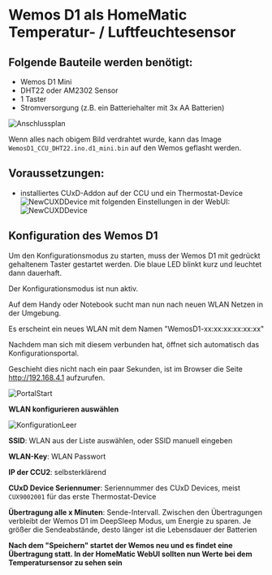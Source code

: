 # Wemos D1 als HomeMatic Temperatur- / Luftfeuchtesensor  

## Folgende Bauteile werden benötigt:
- Wemos D1 Mini
- DHT22 oder AM2302 Sensor
- 1 Taster
- Stromversorgung (z.B. ein Batteriehalter mit 3x AA Batterien)

![Anschlussplan](https://github.com/jp112sdl/WemosD1_CCU_DHT22/blob/master/Images/Anschlussplan.png)

Wenn alles nach obigem Bild verdrahtet wurde, kann das Image ```WemosD1_CCU_DHT22.ino.d1_mini.bin``` auf den Wemos geflasht werden.

## Voraussetzungen: 
- installiertes CUxD-Addon auf der CCU und ein Thermostat-Device 
![NewCUXDDevice](https://github.com/jp112sdl/WemosD1_CCU_DHT22/blob/master/Images/CUxD_Device_erzeugen.png)
mit folgenden Einstellungen in der WebUI:
![NewCUXDDevice](https://github.com/jp112sdl/WemosD1_CCU_DHT22/blob/master/Images/CCU_Geraeteeinstellung.png)

## Konfiguration des Wemos D1
Um den Konfigurationsmodus zu starten, muss der Wemos D1 mit gedrückt gehaltenem Taster gestartet werden.
Die blaue LED blinkt kurz und leuchtet dann dauerhaft. 

Der Konfigurationsmodus ist nun aktiv.

Auf dem Handy oder Notebook sucht man nun nach neuen WLAN Netzen in der Umgebung. 

Es erscheint ein neues WLAN mit dem Namen "WemosD1-xx:xx:xx:xx:xx:xx"

Nachdem man sich mit diesem verbunden hat, öffnet sich automatisch das Konfigurationsportal.

Geschieht dies nicht nach ein paar Sekunden, ist im Browser die Seite http://192.168.4.1 aufzurufen.

![PortalStart](https://github.com/jp112sdl/WemosD1_CCU_DHT22/blob/master/Images/Konfiguration_Startseite.png)

**WLAN konfigurieren auswählen**

![KonfigurationLeer](https://github.com/jp112sdl/WemosD1_CCU_DHT22/blob/master/Images/Konfiguration_Leer.png)

**SSID**: WLAN aus der Liste auswählen, oder SSID manuell eingeben

**WLAN-Key**: WLAN Passwort

**IP der CCU2**: selbsterklärend

**CUxD Device Seriennumer**: Seriennummer des CUxD Devices, meist ```CUX9002001``` für das erste Thermostat-Device

**Übertragung alle x Minuten**: Sende-Intervall. Zwischen den Übertragungen verbleibt der Wemos D1 im DeepSleep Modus, um Energie zu sparen. Je größer die Sendeabstände, desto länger ist die Lebensdauer der Batterien

**Nach dem "Speichern" startet der Wemos neu und es findet eine Übertragung statt. In der HomeMatic WebUI sollten nun Werte bei dem Temperatursensor zu sehen sein**
